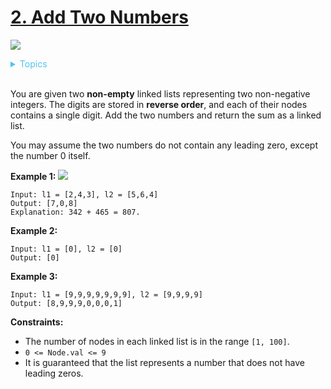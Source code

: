# [2. Add Two Numbers](https://leetcode-cn.com/problems/add-two-numbers/)

![](https://img.shields.io/badge/Difficulty-Medium-F8AF40.svg)

<details>
<summary style="color:#4FC3F7">Topics</summary>

* [`Recursion`](https://leetcode.com/tag/recursion/)
* [`Linked List`](https://leetcode.com/tag/linked-list/)
* [`Math`](https://leetcode.com/tag/math/)

</details>
<br />

You are given two **non-empty** linked lists representing two non-negative integers. The digits are stored in **reverse order**, and each of their nodes contains a single digit. Add the two numbers and return the sum as a linked list.

You may assume the two numbers do not contain any leading zero, except the number 0 itself.

**Example 1:**
![](https://assets.leetcode.com/uploads/2020/10/02/addtwonumber1.jpg)

```
Input: l1 = [2,4,3], l2 = [5,6,4]
Output: [7,0,8]
Explanation: 342 + 465 = 807.
```

**Example 2:**
```
Input: l1 = [0], l2 = [0]
Output: [0]
```

**Example 3:**
```
Input: l1 = [9,9,9,9,9,9,9], l2 = [9,9,9,9]
Output: [8,9,9,9,0,0,0,1]
```

**Constraints:**

 + The number of nodes in each linked list is in the range `[1, 100]`.
 + `0 <= Node.val <= 9`
 + It is guaranteed that the list represents a number that does not have leading zeros.
